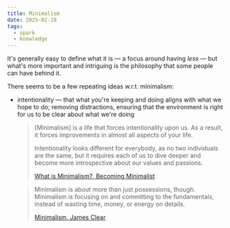 ```yaml
---
title: Minimalism
date: 2025-02-18
tags:
  - spark
  - knowledge
---
```

It's generally easy to define what it is — a focus around having *less* — but what's more important and intriguing is the philosophy that some people can have behind it.

There seems to be a few repeating ideas w.r.t. minimalism:

* intentionality — that what you're keeping and doing aligns with what we hope to do; removing distractions, ensuring that the environment is right for us to be clear about what we're doing

	> [Minimalism] is a life that forces intentionality upon us. As a result, it forces improvements in almost all aspects of your life.
	> 
	> Intentionality looks different for everybody, as no two individuals are the same, but it requires each of us to dive deeper and become more introspective about our values and passions.
	> 
	> [What is Minimalism?, Becoming Minimalist](https://www.becomingminimalist.com/what-is-minimalism/)

	> Minimalism is about more than just possessions, though. Minimalism is focusing on and committing to the fundamentals, instead of wasting time, money, or energy on details.
	> 
	> [Minimalism, James Clear](https://jamesclear.com/minimalism)
